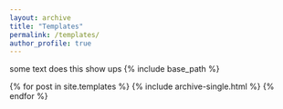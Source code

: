```yaml
---
layout: archive
title: "Templates"
permalink: /templates/
author_profile: true
---
```

some text does this show ups
{% include base_path %}


{% for post in site.templates %}
  {% include archive-single.html %}
{% endfor %}
